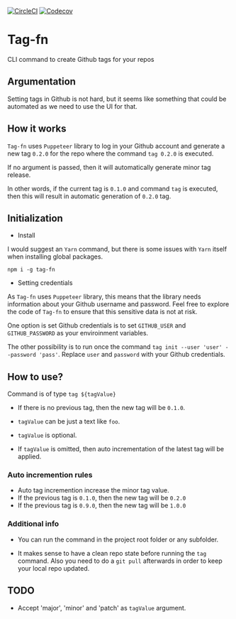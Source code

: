 [![CircleCI](https://img.shields.io/circleci/project/github/selfrefactor/tag-fn.svg)](https://circleci.com/gh/selfrefactor/tag-fn)
[![Codecov](https://img.shields.io/codecov/c/github/selfrefactor/tag-fn.svg)](https://codecov.io/gh/selfrefactor/tag-fn) 

# Tag-fn

CLI command to create Github tags for your repos

## Argumentation

Setting tags in Github is not hard, but it seems like something that could be automated as we need to use the UI for that. 

## How it works

`Tag-fn` uses `Puppeteer` library to log in your Github account and generate a new tag `0.2.0` for the repo where the command `tag 0.2.0` is executed. 

If no argument is passed, then it will automatically generate minor tag release.

In other words, if the current tag is `0.1.0` and command `tag` is executed, then this will result in automatic generation of `0.2.0` tag.

## Initialization

- Install

I would suggest an `Yarn` command, but there is some issues with `Yarn` itself when installing global packages.

`npm i -g tag-fn`

- Setting credentials

As `Tag-fn` uses `Puppeteer` library, this means that the library needs information about your Github username and password. Feel free to explore the code of `Tag-fn` to ensure that this sensitive data is not at risk.

One option is set Github credentials is to set `GITHUB_USER` and `GITHUB_PASSWORD` as your enviroinment variables.

The other possibility is to run once the command `tag init --user 'user' --password 'pass'`. Replace `user` and `password` with your Github credentials.  

## How to use?

Command is of type `tag ${tagValue}`

- If there is no previous tag, then the new tag will be `0.1.0`.

- `tagValue` can be just a text like `foo`.

- `tagValue` is optional.

- If `tagValue` is omitted, then auto incrementation of the latest tag will be applied.

### Auto incremention rules

- Auto tag incremention increase the minor tag value.
- If the previous tag is `0.1.0`, then the new tag will be `0.2.0`
- If the previous tag is `0.9.0`, then the new tag will be `1.0.0`

### Additional info

- You can run the command in the project root folder or any subfolder.

- It makes sense to have a clean repo state before running the `tag` command. Also you need to do a `git pull` afterwards in order to keep your local repo updated.

## TODO

- Accept 'major', 'minor' and 'patch' as `tagValue` argument.
